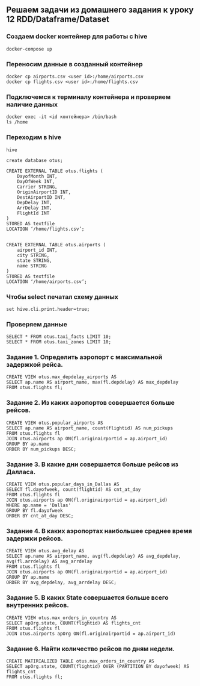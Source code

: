 ## Решаем задачи из домашнего задания к уроку 12 RDD/Dataframe/Dataset

### Создаем docker контейнер для работы с hive

    docker-compose up

### Переносим данные в созданный контейнер

    docker cp airports.csv <user id>:/home/airports.csv
    docker cp flights.csv <user id>:/home/flights.csv

### Подключемся к терминалу контейнера и проверяем наличие данных

    docker exec -it <id контейнера> /bin/bash
    ls /home

### Переходим в hive
    hive

    create database otus;

    CREATE EXTERNAL TABLE otus.flights (
        DayofMonth INT,
        DayOfWeek INT,
        Carrier STRING,
        OriginAirportID INT,
        DestAirportID INT,
        DepDelay INT,
        ArrDelay INT,
        FlightId INT
    )
    STORED AS textfile
    LOCATION ‘/home/flights.csv’;


    CREATE EXTERNAL TABLE otus.airports (
        airport_id INT, 
        city STRING, 
        state STRING, 
        name STRING
    ) 
    STORED AS textfile 
    LOCATION ‘/home/airports.csv’;

### Чтобы select печатал схему данных
    set hive.cli.print.header=true;

### Проверяем данные

    SELECT * FROM otus.taxi_facts LIMIT 10;
    SELECT * FROM otus.taxi_zones LIMIT 10;

### Задание 1. Определить аэропорт с максимальной задержкой рейса.

    CREATE VIEW otus.max_depdelay_airports AS 
    SELECT ap.name AS airport_name, max(fl.depdelay) AS max_depdelay 
    FROM otus.flights fl;

### Задание 2. Из каких аэропортов совершается больше рейсов.

    CREATE VIEW otus.popular_airports AS 
    SELECT ap.name AS airport_name, count(flightid) AS num_pickups 
    FROM otus.flights fl 
    JOIN otus.airports ap ON(fl.originairportid = ap.airport_id) 
    GROUP BY ap.name 
    ORDER BY num_pickups DESC;

### Задание 3. В какие дни совершается больше рейсов из Далласа.
    CREATE VIEW otus.popular_days_in_Dallas AS 
    SELECT fl.dayofweek, count(flightid) AS cnt_at_day 
    FROM otus.flights fl 
    JOIN otus.airports ap ON(fl.originairportid = ap.airport_id) 
    WHERE ap.name = 'Dallas' 
    GROUP BY fl.dayofweek 
    ORDER BY cnt_at_day DESC;
   
### Задание 4. В каких аэропортах наибольшее среднее время задержки рейсов.

    CREATE VIEW otus.avg_delay AS 
    SELECT ap.name AS airport_name, avg(fl.depdelay) AS avg_depdelay, avg(fl.arrdelay) AS avg_arrdelay 
    FROM otus.flights fl 
    JOIN otus.airports ap ON(fl.originairportid = ap.airport_id) 
    GROUP BY ap.name 
    ORDER BY avg_depdelay, avg_arrdelay DESC;

### Задание 5. В каких State совершается больше всего внутренних рейсов.
    CREATE VIEW otus.max_orders_in_country AS 
    SELECT apOrg.state, COUNT(flightid) AS flights_cnt 
    FROM otus.flights fl 
    JOIN otus.airports apOrg ON(fl.originairportid = ap.airport_id)

### Задание 6. Найти количество рейсов по дням недели.
    CREATE MATIRIALIZED TABLE otus.max_orders_in_country AS 
    SELECT apOrg.state, COUNT(flightid) OVER (PARTITION BY dayofweek) AS flights_cnt 
    FROM otus.flights fl;
